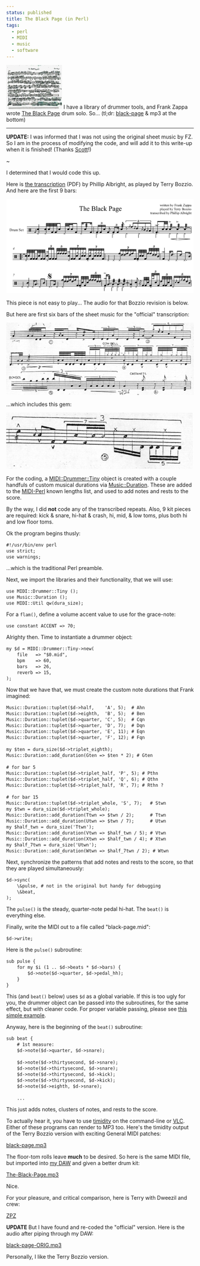 ```yaml
---                                                                                                                                                                          
status: published
title: The Black Page (in Perl)
tags:
  - perl
  - MIDI
  - music
  - software
---
```


[![The-Black-Page-Original-sm.jpg](The-Black-Page-Original-sm.jpg)](The-Black-Page-Original.jpg)
I have a library of drummer tools, and Frank Zappa wrote [The Black Page](https://en.wikipedia.org/wiki/The_Black_Page) drum solo.  So... (tl;dr: [black-page](https://github.com/ology/MIDI-Drummer-Tiny/blob/master/eg/black-page) & mp3 at the bottom)

---
 **UPDATE:** I was informed that I was not using the original sheet music by FZ.  So I am in the process of modifying the code, and will add it to this write-up when it is finished! (Thanks [Scott](https://www.reddit.com/user/geoscott/)!)

~

I determined that I would code this up.

Here is [the transcription](https://polynome.net/wp-content/uploads/2020/02/Zappa-The-Black-Page-Terry-Bozzio.pdf) (PDF) by Phillip Albright, as played by Terry Bozzio. And here are the first 9 bars:

![black-page-ex.png](black-page-ex.png)

This piece is not easy to play... The audio for that Bozzio revision is below.

But here are first six bars of the sheet music for the "official" transcription:

![black-page-8-bars.png](black-page-8-bars.png)

...which includes this gem:

![holy-crap.png](holy-crap.png)

For the coding, a [MIDI::Drummer::Tiny](https://metacpan.org/pod/MIDI::Drummer::Tiny) object is created with a couple handfuls of custom musical durations via [Music::Duration](https://metacpan.org/pod/Music::Duration). These are added to the [MIDI-Perl](https://metacpan.org/dist/MIDI-Perl) known lengths list, and used to add notes and rests to the score.

By the way, I did **not** code any of the transcribed repeats. Also, 9 kit pieces are required: kick & snare, hi-hat & crash, hi, mid, & low toms, plus both hi and low floor toms.

Ok the program begins thusly:

    #!/usr/bin/env perl
    use strict;
    use warnings;

...which is the traditional Perl preamble.

Next, we import the libraries and their functionality, that we will use:

    use MIDI::Drummer::Tiny ();
    use Music::Duration ();
    use MIDI::Util qw(dura_size);

For a `flam()`, define a volume accent value to use for the grace-note:

    use constant ACCENT => 70;

Alrighty then.  Time to instantiate a drummer object:

    my $d = MIDI::Drummer::Tiny->new(
        file   => "$0.mid",
        bpm    => 60,
        bars   => 26,
        reverb => 15,
    );

Now that we have that, we must create the custom note durations that Frank imagined:

    Music::Duration::tuplet($d->half,    'A', 5);  # Ahn
    Music::Duration::tuplet($d->eighth,  'B', 5);  # Ben
    Music::Duration::tuplet($d->quarter, 'C', 5);  # Cqn
    Music::Duration::tuplet($d->quarter, 'D', 7);  # Dqn
    Music::Duration::tuplet($d->quarter, 'E', 11); # Eqn
    Music::Duration::tuplet($d->quarter, 'F', 12); # Fqn

    my $ten = dura_size($d->triplet_eighth);
    Music::Duration::add_duration(Gten => $ten * 2); # Gten

    # for bar 5
    Music::Duration::tuplet($d->triplet_half, 'P', 5); # Pthn
    Music::Duration::tuplet($d->triplet_half, 'Q', 6); # Qthn
    Music::Duration::tuplet($d->triplet_half, 'R', 7); # Rthn ?

    # for bar 15
    Music::Duration::tuplet($d->triplet_whole, 'S', 7);   # Stwn
    my $twn = dura_size($d->triplet_whole);
    Music::Duration::add_duration(Ttwn => $twn / 2);      # Ttwn
    Music::Duration::add_duration(Utwn => $twn / 7);      # Utwn
    my $half_twn = dura_size('Ttwn');
    Music::Duration::add_duration(Vtwn => $half_twn / 5); # Vtwn
    Music::Duration::add_duration(Xtwn => $half_twn / 4); # Xtwn
    my $half_7twn = dura_size('Utwn');
    Music::Duration::add_duration(Wtwn => $half_7twn / 2); # Wtwn

Next, synchronize the patterns that add notes and rests to the score, so that they are played simultaneously:

    $d->sync(
        \&pulse, # not in the original but handy for debugging
        \&beat,
    );

The `pulse()` is the steady, quarter-note pedal hi-hat.  The `beat()` is everything else.

Finally, write the MIDI out to a file called "black-page.mid":

    $d->write;

Here is the `pulse()` subroutine:

    sub pulse {
        for my $i (1 .. $d->beats * $d->bars) {
            $d->note($d->quarter, $d->pedal_hh);
        }
    }

This (and `beat()` below) uses `$d` as a global variable. If this is too ugly for you, the drummer object can be passed into the subroutines, for the same effect, but with cleaner code.  For proper variable passing, please see [this simple example](https://github.com/ology/MIDI-Perl-HOWTO/blob/main/ex-02-02.pl).

Anyway, here is the beginning of the `beat()` subroutine:

    sub beat {
        # 1st measure:
        $d->note($d->quarter, $d->snare);

        $d->note($d->thirtysecond, $d->snare);
        $d->note($d->thirtysecond, $d->snare);
        $d->note($d->thirtysecond, $d->kick);
        $d->note($d->thirtysecond, $d->kick);
        $d->note($d->eighth, $d->snare);

        ...

This just adds notes, clusters of notes, and rests to the score.

To actually hear it, you have to use [timidity](https://timidity.sourceforge.net/) on the command-line or [VLC](https://www.videolan.org/vlc/).  Either of these programs can render to MP3 too.  Here's the timidity output of the Terry Bozzio version with exciting General MIDI patches:

[black-page.mp3](black-page.mp3)

The floor-tom rolls leave **much** to be desired.  So here is the same MIDI file, but imported into [my DAW](https://www.apple.com/logic-pro/) and given a better drum kit:

[The-Black-Page.mp3](The-Black-Page.mp3)

Nice.

For your pleasure, and critical comparison, here is Terry with Dweezil and crew:

[ZPZ](https://www.youtube.com/watch?v=aDQE82ElyJg)

**UPDATE** But I have found and re-coded the "official" version.  Here is the audio after piping through my DAW:

[black-page-ORIG.mp3](black-page-ORIG.mp3)

Personally, I like the Terry Bozzio version.
